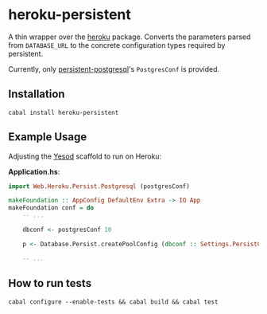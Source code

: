 # heroku-persistent

A thin wrapper over the [heroku][] package. Converts the parameters parsed from
`DATABASE_URL` to the concrete configuration types required by persistent.

Currently, only [persistent-postgresql][]'s `PostgresConf` is provided.

[heroku]: http://hackage.haskell.org/package/heroku
[persistent-postgresql]: http://hackage.haskell.org/package/persistent-postgresql

## Installation

```
cabal install heroku-persistent
```

## Example Usage

Adjusting the [Yesod][] scaffold to run on Heroku:

**Application.hs**:

```haskell
import Web.Heroku.Persist.Postgresql (postgresConf)

makeFoundation :: AppConfig DefaultEnv Extra -> IO App
makeFoundation conf = do
    -- ...

    dbconf <- postgresConf 10

    p <- Database.Persist.createPoolConfig (dbconf :: Settings.PersistConf)

    -- ...
```

[yesod]: http://www.yesodweb.com

## How to run tests

```
cabal configure --enable-tests && cabal build && cabal test
```

